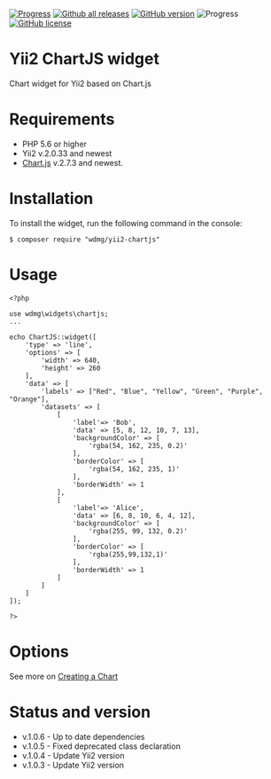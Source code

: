 [![Progress](https://img.shields.io/badge/required-Yii2_v2.0.33-blue.svg)](https://packagist.org/packages/yiisoft/yii2)
[![Github all releases](https://img.shields.io/github/downloads/wdmg/yii2-chartjs/total.svg)](https://GitHub.com/wdmg/yii2-chartjs/releases/)
[![GitHub version](https://badge.fury.io/gh/wdmg%2Fyii2-chartjs.svg)](https://github.com/wdmg/yii2-chartjs)
![Progress](https://img.shields.io/badge/progress-in_development-red.svg)
[![GitHub license](https://img.shields.io/github/license/wdmg/yii2-chartjs.svg)](https://github.com/wdmg/yii2-chartjs/blob/master/LICENSE)

# Yii2 ChartJS widget
Chart widget for Yii2 based on Chart.js

# Requirements 
* PHP 5.6 or higher
* Yii2 v.2.0.33 and newest
* [Chart.js](https://github.com/chartjs/Chart.js) v.2.7.3 and newest.

# Installation
To install the widget, run the following command in the console:

`$ composer require "wdmg/yii2-chartjs"`

# Usage

    <?php
    
    use wdmg\widgets\chartjs;
    ...
    
    echo ChartJS::widget([
        'type' => 'line',
        'options' => [
            'width' => 640,
            'height' => 260
        ],
        'data' => [
            'labels' => ["Red", "Blue", "Yellow", "Green", "Purple", "Orange"],
            'datasets' => [
                [
                    'label'=> 'Bob',
                    'data' => [5, 8, 12, 10, 7, 13],
                    'backgroundColor' => [
                        'rgba(54, 162, 235, 0.2)'
                    ],
                    'borderColor' => [
                        'rgba(54, 162, 235, 1)'
                    ],
                    'borderWidth' => 1
                ],
                [
                    'label'=> 'Alice',
                    'data' => [6, 8, 10, 6, 4, 12],
                    'backgroundColor' => [
                        'rgba(255, 99, 132, 0.2)'
                    ],
                    'borderColor' => [
                        'rgba(255,99,132,1)'
                    ],
                    'borderWidth' => 1
                ]
            ]
        ]
    ]);
    
    ?>


# Options
See more on [Creating a Chart](https://www.chartjs.org/docs/latest/getting-started/usage.html)

# Status and version
* v.1.0.6 - Up to date dependencies
* v.1.0.5 - Fixed deprecated class declaration
* v.1.0.4 - Update Yii2 version
* v.1.0.3 - Update Yii2 version